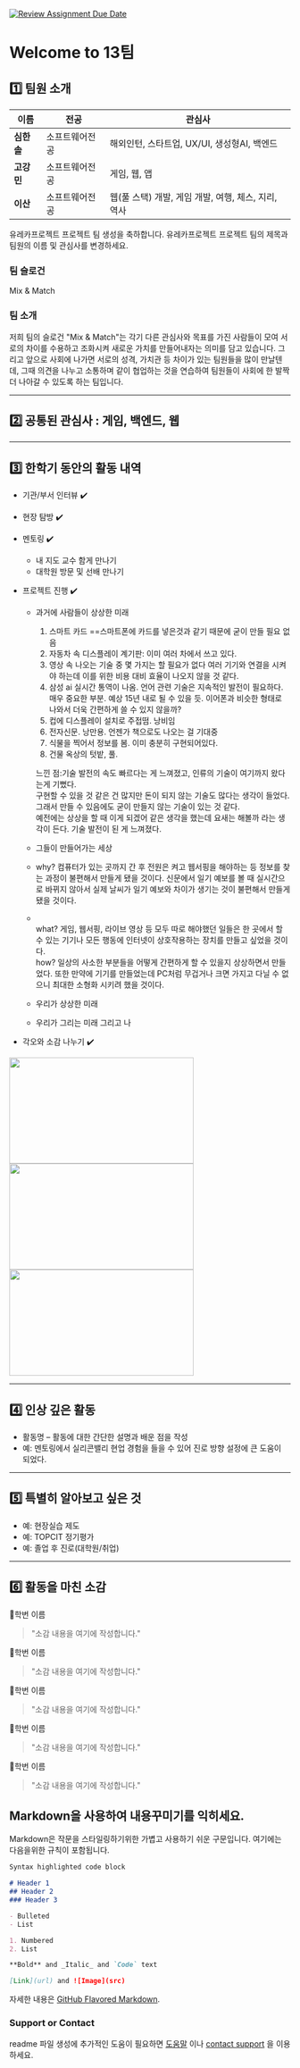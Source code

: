 [![Review Assignment Due Date](https://classroom.github.com/assets/deadline-readme-button-22041afd0340ce965d47ae6ef1cefeee28c7c493a6346c4f15d667ab976d596c.svg)](https://classroom.github.com/a/74LBcwD_)
# Welcome to 13팀

## 1️⃣ 팀원 소개

| **이름** | **전공** | **관심사** |
| --- | --- | --- |
| **심한솔** | 소프트웨어전공 | 해외인턴, 스타트업, UX/UI, 생성형AI, 백엔드 |
| **고강민** | 소프트웨어전공 | 게임, 웹, 앱 |
| **이산** | 소프트웨어전공 | 웹(풀 스택) 개발, 게임 개발, 여행, 체스, 지리, 역사 |


유레카프로젝트 프로젝트 팀 생성을 축하합니다.
유레카프로젝트 프로젝트 팀의 제목과 팀원의 이름 및 관심사를 변경하세요.

### 팀 슬로건

Mix & Match

### 팀 소개

저희 팀의 슬로건 "Mix & Match"는 각기 다른 관심사와 목표를 가진 사람들이 모여 서로의 차이를 수용하고 조화시켜 새로운 가치를 만들어내자는 의미를 담고 있습니다. 그리고 앞으로 사회에 나가면 서로의 성격, 가치관 등 차이가 있는 팀원들을 많이 만날텐데, 그때 의견을 나누고 소통하며 같이 협업하는 것을 연습하여 팀원들이 사회에 한 발짝 더 나아갈 수 있도록 하는 팀입니다.

***

## 2️⃣ 공통된 관심사 : 게임, 백엔드, 웹

***

## 3️⃣ 한학기 동안의 활동 내역 

- 기관/부서 인터뷰 ✔️  

- 현장 탐방 ✔️  

- 멘토링 ✔️  
  - 내 지도 교수 함게 만나기
  - 대학원 방문 및 선배 만나기

- 프로젝트 진행 ✔️  
  - 과거에 사람들이 상상한 미래
    1. 스마트 카드 ==스마트폰에 카드를 넣은것과 같기 때문에 굳이 만들 필요 없음
    2. 자동차 속 디스플레이 계기판: 이미 여러 차에서 쓰고 있다.
    3. 영상 속 나오는 기술 중 몇 가지는 할 필요가 없다 여러 기기와 연결을 시켜야 하는데 이를 위한 비용 대비 효율이 나오지 않을 것 같다. 
    4. 삼성 ai 실시간 통역이 나옴. 언어 관련 기술은 지속적인 발전이 필요하다. 매우 중요한 부분. 예상 15년 내로 될 수 있을 듯. 이어폰과 비슷한 형태로 나와서 더욱 간편하게 쓸 수 있지 않을까?
    5. 컵에 디스플레이 설치로 주접떰. 낭비임
    6. 전자신문. 낭만용. 언젠가 책으로도 나오는 걸 기대중 
    7. 식물을 찍어서 정보를 봄. 이미 충분히 구현되어있다. 
    8. 건물 옥상의 텃밭, 풀.

    느낀 점:기술 발전의 속도 빠르다는 게 느껴졌고, 인류의 기술이 여기까지 왔다는게 기뻤다.
    <br />
            구현할 수 있을 것 같은 건 많지만 돈이 되지 않는 기술도 많다는 생각이 들었다. 그래서 만들 수 있음에도 굳이 만들지 않는 기술이 있는 것 같다.
    <br />
            예전에는 상상을 할 때 이게 되겠어 같은 생각을 했는데 요새는 해볼까 라는 생각이 든다. 기술 발전이 된 게 느껴졌다.

  - 그들이 만들어가는 세상
  - why? 컴퓨터가 있는 곳까지 간 후 전원은 켜고 웹서핑을 해야하는 등 정보를 찾는 과정이 불편해서 만들게 됐을 것이다. 신문에서 일기 예보를 볼 때 실시간으로 바뀌지 않아서 실제      날씨가 일기 예보와 차이가 생기는 것이 불편해서 만들게 됐을 것이다.
  - <br />
    what? 게임, 웹서핑, 라이브 영상 등 모두 따로 해야했던 일들은 한 곳에서 할 수 있는 기기나 모든 행동에 인터넷이 상호작용하는 장치를 만들고 싶었을 것이다.
    <br />
    how? 일상의 사소한 부분들을 어떻게 간편하게 할 수 있을지 상상하면서 만들었다. 또한 만약에 기기를 만들었는데 PC처럼 무겁거나 크면 가지고 다닐 수 없으니 최대한 소형화 시키려 했을 것이다.
  - 우리가 상상한 미래
  - 우리가 그리는 미래 그리고 나

- 각오와 소감 나누기 ✔️  


<!-- 활동 사진 추가 예시 -->
<img src="https://pixnio.com/free-images/2017/08/14/2017-08-14-13-09-09-960x651.jpg?text=활동사진1" width="330" height="190"/>
<img src="https://pixnio.com/free-images/2017/08/14/2017-08-14-20-51-02-960x640.jpg?text=활동사진2" width="330" height="190"/>
<img src="https://pixnio.com/free-images/2017/08/15/2017-08-15-10-05-39-960x640.jpg?text=활동사진3" width="330" height="190"/>

***

## 4️⃣ 인상 깊은 활동

- 활동명 – 활동에 대한 간단한 설명과 배운 점을 작성  
- 예: 멘토링에서 실리콘밸리 현업 경험을 들을 수 있어 진로 방향 설정에 큰 도움이 되었다.  

***

## 5️⃣ 특별히 알아보고 싶은 것
- 예: 현장실습 제도
- 예: TOPCIT 정기평가
- 예: 졸업 후 진로(대학원/취업)

***

## 6️⃣ 활동을 마친 소감

🔗학번 이름  
> "소감 내용을 여기에 작성합니다."

🔗학번 이름  
> "소감 내용을 여기에 작성합니다."

🔗학번 이름  
> "소감 내용을 여기에 작성합니다."

🔗학번 이름  
> "소감 내용을 여기에 작성합니다."

🔗학번 이름  
> "소감 내용을 여기에 작성합니다."


## Markdown을 사용하여 내용꾸미기를 익히세요.

Markdown은 작문을 스타일링하기위한 가볍고 사용하기 쉬운 구문입니다. 여기에는 다음을위한 규칙이 포함됩니다.

```markdown
Syntax highlighted code block

# Header 1
## Header 2
### Header 3

- Bulleted
- List

1. Numbered
2. List

**Bold** and _Italic_ and `Code` text

[Link](url) and ![Image](src)
```

자세한 내용은 [GitHub Flavored Markdown](https://guides.github.com/features/mastering-markdown/).

### Support or Contact

readme 파일 생성에 추가적인 도움이 필요하면 [도움말](https://help.github.com/articles/about-readmes/) 이나 [contact support](https://github.com/contact) 을 이용하세요.

